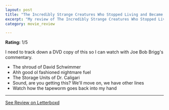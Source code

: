 ```yaml
---
layout: post
title: "The Incredibly Strange Creatures Who Stopped Living and Became Mixed-Up Zombies!!? (1964)"
excerpt: "My review of The Incredibly Strange Creatures Who Stopped Living and Became Mixed-Up Zombies!!? (1964)"
category: movie_review

---
```


**Rating:** 1/5

I need to track down a DVD copy of this so I can watch with Joe Bob Brigg's commentary.

* The shroud of David Schwimmer
* Ahh good ol fashioned nightmare fuel
* The Storage Units of Dr. Caligari
* Sound, are you getting this? We'll move on, we have other lines
* Watch how the tapeworm goes back into my hand

<hr>

[See Review on Letterboxd](https://boxd.it/5QhhVF)
